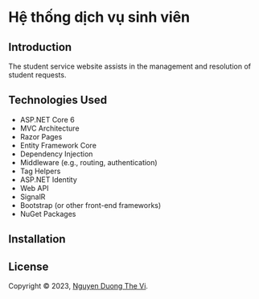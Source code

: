 # Hệ thống dịch vụ sinh viên
## Introduction
The student service website assists in the management and resolution of student requests.

## Technologies Used
- ASP.NET Core 6
- MVC Architecture
- Razor Pages
- Entity Framework Core
- Dependency Injection
- Middleware (e.g., routing, authentication)
- Tag Helpers
- ASP.NET Identity
- Web API
- SignalR
- Bootstrap (or other front-end frameworks)
- NuGet Packages

## Installation


## License

Copyright © 2023, [Nguyen Duong The Vi](https://github.com/thevi31415).

